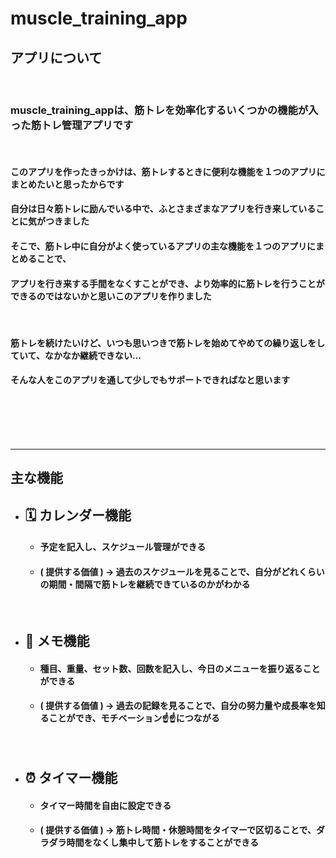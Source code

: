 # muscle_training_app

## アプリについて
<br>

### muscle_training_appは、筋トレを効率化するいくつかの機能が入った筋トレ管理アプリです
<br>

#### このアプリを作ったきっかけは、筋トレするときに便利な機能を１つのアプリにまとめたいと思ったからです
#### 自分は日々筋トレに励んでいる中で、ふとさまざまなアプリを行き来していることに気がつきました
#### そこで、筋トレ中に自分がよく使っているアプリの主な機能を１つのアプリにまとめることで、
#### アプリを行き来する手間をなくすことができ、より効率的に筋トレを行うことができるのではないかと思いこのアプリを作りました
<br>

#### 筋トレを続けたいけど、いつも思いつきで筋トレを始めてやめての繰り返しをしていて、なかなか継続できない…
#### そんな人をこのアプリを通して少しでもサポートできればなと思います
<br>
<br>
<br>
<br>

***
## 主な機能

- ## 🗓️ カレンダー機能

  - #### 予定を記入し、スケジュール管理ができる
  - #### ( 提供する価値 ) → 過去のスケジュールを見ることで、自分がどれくらいの期間・間隔で筋トレを継続できているのかがわかる
  <br>

- ## 📝 メモ機能

  - #### 種目、重量、セット数、回数を記入し、今日のメニューを振り返ることができる
  - #### ( 提供する価値 ) → 過去の記録を見ることで、自分の努力量や成長率を知ることができ、モチベーション☝️☝️につながる
  <br>

- ## ⏰ タイマー機能

  - #### タイマー時間を自由に設定できる
  - #### ( 提供する価値 ) → 筋トレ時間・休憩時間をタイマーで区切ることで、ダラダラ時間をなくし集中して筋トレをすることができる
  <br>

